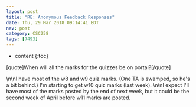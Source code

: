 ```yaml
---
layout: post
title: "RE: Anonymous Feedback Responses"
date: Thu, 29 Mar 2018 09:14:41 EDT
nav: post
category: CSC258
tags: [7493]
---
```


* content
{:toc}

[quote]When will all the marks for the quizzes be on portal?[/quote]
<!-- more -->
<p>\n\nI have most of the w8 and w9 quiz marks. (One TA is swamped, so he's a bit behind.) I'm starting to get w10 quiz marks (last week). \n\nI expect I'll have most of the marks posted by the end of next week, but it could be the second week of April before w11 marks are posted.</p>
